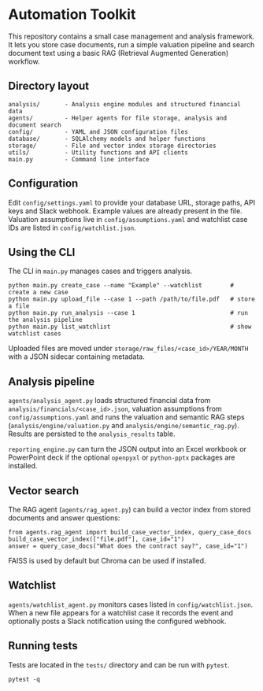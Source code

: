 # Automation Toolkit

This repository contains a small case management and analysis framework.  It lets you store case documents, run a simple valuation pipeline and search document text using a basic RAG (Retrieval Augmented Generation) workflow.

## Directory layout

```
analysis/       - Analysis engine modules and structured financial data
agents/         - Helper agents for file storage, analysis and document search
config/         - YAML and JSON configuration files
database/       - SQLAlchemy models and helper functions
storage/        - File and vector index storage directories
utils/          - Utility functions and API clients
main.py         - Command line interface
```

## Configuration

Edit `config/settings.yaml` to provide your database URL, storage paths, API keys and Slack webhook. Example values are already present in the file. Valuation assumptions live in `config/assumptions.yaml` and watchlist case IDs are listed in `config/watchlist.json`.

## Using the CLI

The CLI in `main.py` manages cases and triggers analysis.

```
python main.py create_case --name "Example" --watchlist        # create a new case
python main.py upload_file --case 1 --path /path/to/file.pdf   # store a file
python main.py run_analysis --case 1                           # run the analysis pipeline
python main.py list_watchlist                                  # show watchlist cases
```

Uploaded files are moved under `storage/raw_files/<case_id>/YEAR/MONTH` with a JSON sidecar containing metadata.

## Analysis pipeline

`agents/analysis_agent.py` loads structured financial data from `analysis/financials/<case_id>.json`, valuation assumptions from `config/assumptions.yaml` and runs the valuation and semantic RAG steps (`analysis/engine/valuation.py` and `analysis/engine/semantic_rag.py`). Results are persisted to the `analysis_results` table.

`reporting_engine.py` can turn the JSON output into an Excel workbook or PowerPoint deck if the optional `openpyxl` or `python-pptx` packages are installed.

## Vector search

The RAG agent (`agents/rag_agent.py`) can build a vector index from stored documents and answer questions:

```
from agents.rag_agent import build_case_vector_index, query_case_docs
build_case_vector_index(["file.pdf"], case_id="1")
answer = query_case_docs("What does the contract say?", case_id="1")
```

FAISS is used by default but Chroma can be used if installed.

## Watchlist

`agents/watchlist_agent.py` monitors cases listed in `config/watchlist.json`. When a new file appears for a watchlist case it records the event and optionally posts a Slack notification using the configured webhook.

## Running tests

Tests are located in the `tests/` directory and can be run with `pytest`.

```
pytest -q
```

